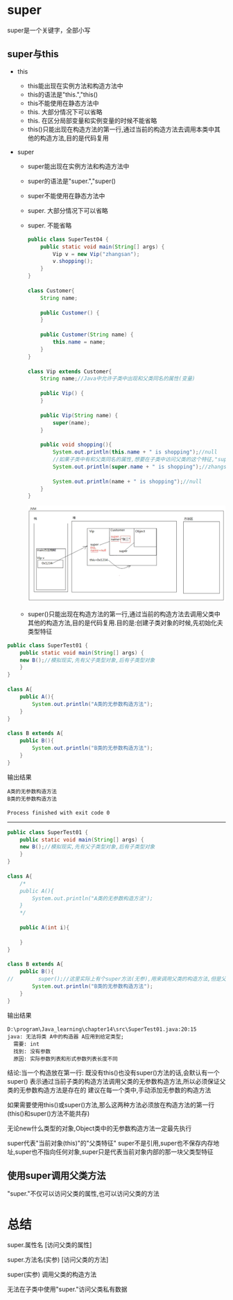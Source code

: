 # super

super是一个关键字，全部小写

## super与this

+  this
   +  this能出现在实例方法和构造方法中
   +  this的语法是"this.","this()
   +  this不能使用在静态方法中
   +  this. 大部分情况下可以省略
   +  this. 在区分局部变量和实例变量的时候不能省略
   +  this()只能出现在构造方法的第一行,通过当前的构造方法去调用本类中其他的构造方法,目的是代码复用

+  super
   +  super能出现在实例方法和构造方法中
   
   +  super的语法是"super.","super()
   
   +  super不能使用在静态方法中
   
   +  super. 大部分情况下可以省略
   
   +  super. 不能省略
   
      ```java
      public class SuperTest04 {
          public static void main(String[] args) {
              Vip v = new Vip("zhangsan");
              v.shopping();
          }
      }
      
      class Customer{
          String name;
      
          public Customer() {
          }
      
          public Customer(String name) {
              this.name = name;
          }
      }
      
      class Vip extends Customer{
          String name;//Java中允许子类中出现和父类同名的属性(变量)
      
          public Vip() {
          }
      
          public Vip(String name) {
              super(name);
          }
      
          public void shopping(){
              System.out.println(this.name + " is shopping");//null
              //如果子类中有和父类同名的属性,想要在子类中访问父类的这个特征,"super."不能省略
              System.out.println(super.name + " is shopping");//zhangsan
      
              System.out.println(name + " is shopping");//null
          }
      }
      ```
   
      ![内存空间](super内存空间.png)
   
   +  super()只能出现在构造方法的第一行,通过当前的构造方法去调用父类中其他的构造方法,目的是代码复用.目的是:创建子类对象的时候,先初始化夫类型特征

```java
public class SuperTest01 {
    public static void main(String[] args) {
    new B();//模拟现实,先有父子类型对象,后有子类型对象
    }
}

class A{
    public A(){
        System.out.println("A类的无参数构造方法");
    }
}

class B extends A{
    public B(){
        System.out.println("B类的无参数构造方法");
    }
}

```

输出结果

```
A类的无参数构造方法
B类的无参数构造方法

Process finished with exit code 0

```

--------

```java
public class SuperTest01 {
    public static void main(String[] args) {
    new B();//模拟现实,先有父子类型对象,后有子类型对象
    }
}

class A{
    /*
    public A(){
        System.out.println("A类的无参数构造方法");
    }
    */
    
    public A(int i){
        
    }
}

class B extends A{
    public B(){
//        super();//这里实际上有个super方法(无参),用来调用父类的构造方法,但是父类的构造方法需要参数
        System.out.println("B类的无参数构造方法");
    }
}

```

输出结果

```
D:\program\Java_learning\chapter14\src\SuperTest01.java:20:15
java: 无法将类 A中的构造器 A应用到给定类型;
  需要: int
  找到: 没有参数
  原因: 实际参数列表和形式参数列表长度不同
```

结论:当一个构造放在第一行:
	既没有this()也没有super()方法的话,会默认有一个super()
	表示通过当前子类的构造方法调用父类的无参数构造方法,所以必须保证父类的无参数构造方法是存在的
	建议在每一个类中,手动添加无参数的构造方法

如果需要使用this()或super()方法,那么这两种方法必须放在构造方法的第一行(this()和super()方法不能共存)

无论new什么类型的对象,Object类中的无参数构造方法一定最先执行

super代表"当前对象(this)"的"父类特征"
super不是引用,super也不保存内存地址,super也不指向任何对象,super只是代表当前对象内部的那一块父类型特征

## 使用super调用父类方法

"super."不仅可以访问父类的属性,也可以访问父类的方法



# 总结

super.属性名 [访问父类的属性]

super.方法名(实参) [访问父类的方法]

super(实参) 调用父类的构造方法

无法在子类中使用"super."访问父类私有数据

